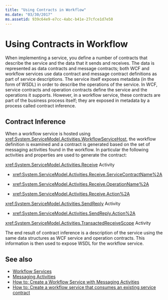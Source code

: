 ```yaml
---
title: "Using Contracts in Workflow"
ms.date: "03/30/2017"
ms.assetid: 939c64e9-e7cc-4abc-b41e-27cfce1d7e50
---
```

# Using Contracts in Workflow
When implementing a service, you define a number of contracts that describe the service and the data that it sends and receives. The data is represented as data contracts and message contracts; both WCF and workflow services use data contract and message contract definitions as part of service descriptions. The service itself exposes metadata (in the form of WSDL) in order to describe the operations of the service. In WCF, service contracts and operation contracts define the service and the operations it supports. However, in a workflow service, these contracts are part of the business process itself; they are exposed in metadata by a process called contract inference.  
  
## Contract Inference  
 When a workflow service is hosted using <xref:System.ServiceModel.Activities.WorkflowServiceHost>, the workflow definition is examined and a contract is generated based on the set of messaging activities found in the workflow. In particular the following activities and properties are used to generate the contract:  
  
 <xref:System.ServiceModel.Activities.Receive> Activity  
  
-   <xref:System.ServiceModel.Activities.Receive.ServiceContractName%2A>  
  
-   <xref:System.ServiceModel.Activities.Receive.OperationName%2A>
  
-   <xref:System.ServiceModel.Activities.Receive.Action%2A>   
 
 <xref:System.ServiceModel.Activities.SendReply> Activity  
  
-   <xref:System.ServiceModel.Activities.SendReply.Action%2A>  
  
 <xref:System.ServiceModel.Activities.TransactedReceiveScope> Activity  
  
 The end result of contract inference is a description of the service using the same data structures as WCF service and operation contracts. This information is then used to expose WSDL for the workflow service.  
  
## See also

- [Workflow Services](../../../../docs/framework/wcf/feature-details/workflow-services.md)
- [Messaging Activities](../../../../docs/framework/wcf/feature-details/messaging-activities.md)
- [How to: Create a Workflow Service with Messaging Activities](../../../../docs/framework/wcf/feature-details/how-to-create-a-workflow-service-with-messaging-activities.md)
- [How to: Create a workflow service that consumes an existing service contract](../../../../docs/framework/windows-workflow-foundation/how-to-create-a-workflow-service-that-consumes-an-existing-service-contract.md)
